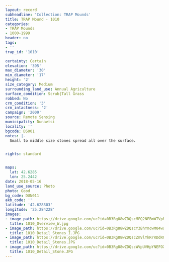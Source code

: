 ```yaml
---
layout: record
subheadline: 'Collection: TRAP Mounds'
title: TRAP Mound - 1010
categories:
- TRAP Mounds
- 1000-1999
header: no
tags:
- ''
trap_id: '1010'

certainty: Certain
elevation: '395'
max_diameter: '30'
min_diameter: '17'
height: '2'
size_category: Medium
surrounding_land_use: Annual Agriculture
surface_condition: Scrub|Tall Grass
robbed: No
crm_condition: '3'
crm_intactness: '2'
campaign: '2009'
source: Remote Sensing
municipality: Dunavtsi
locality: ''
bgcode: DS001
notes: |-
  Small to middle size stones spread all over the surface.


rights: standard


maps:
  lat: 42.6285
  lon: 25.2442
date: 2018-05-16
land_use_source: Photo
photo: Good
bg_code: DUN011
akb_code: ''
latitude: '42.628303'
longitude: '25.284228'
images:
- image_path: https://drive.google.com/uc?id=0B3Rg88wZDQscMFQ2NFBmWTVpRzQ
  title: 1010_Overview_W.jpg
- image_path: https://drive.google.com/uc?id=0B3Rg88wZDQscY3BhYmcwM04wa1E
  title: 1010_Detail_Stones_I.JPG
- image_path: https://drive.google.com/uc?id=0B3Rg88wZDQscZmVlYkRrRDdROVk
  title: 1010_Detail_Stones.JPG
- image_path: https://drive.google.com/uc?id=0B3Rg88wZDQscWVpUVHpYNEFOX00
  title: 1010_Detail_Stone.JPG
---
```

